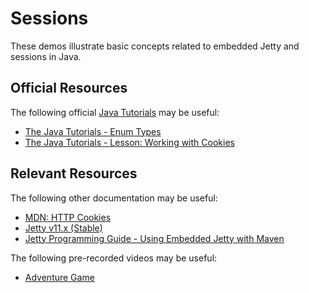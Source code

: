 Sessions
=================================================

These demos illustrate basic concepts related to embedded Jetty and sessions in Java.

## Official Resources ##

The following official [Java Tutorials](http://docs.oracle.com/javase/tutorial/index.html) may be useful:

- [The Java Tutorials - Enum Types](https://docs.oracle.com/javase/tutorial/java/javaOO/enum.html)
- [The Java Tutorials - Lesson: Working with Cookies](https://docs.oracle.com/javase/tutorial/networking/cookies/)

## Relevant Resources ##

The following other documentation may be useful:

- [MDN: HTTP Cookies](https://developer.mozilla.org/en-US/docs/Web/HTTP/Cookies)
- [Jetty v11.x (Stable)](https://www.eclipse.org/jetty/documentation/current/)
- [Jetty Programming Guide - Using Embedded Jetty with Maven](https://www.eclipse.org/jetty/documentation/jetty-11/programming-guide/index.html#configuring-embedded-jetty-with-maven)

The following pre-recorded videos may be useful:

- [Adventure Game](https://www.youtube.com/playlist?list=PLm6V-0HXZmF1CKRtwPBPli05W51srMZpH)
